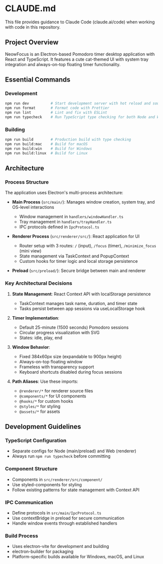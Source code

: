 # CLAUDE.md

This file provides guidance to Claude Code (claude.ai/code) when working with code in this repository.

## Project Overview
NeowFocus is an Electron-based Pomodoro timer desktop application with React and TypeScript. It features a cute cat-themed UI with system tray integration and always-on-top floating timer functionality.

## Essential Commands

### Development
```bash
npm run dev          # Start development server with hot reload and sourcemaps
npm run format       # Format code with Prettier
npm run lint         # Lint and fix with ESLint
npm run typecheck    # Run TypeScript type checking for both Node and Web
```

### Building
```bash
npm run build        # Production build with type checking
npm run build:mac    # Build for macOS
npm run build:win    # Build for Windows
npm run build:linux  # Build for Linux
```

## Architecture

### Process Structure
The application uses Electron's multi-process architecture:

- **Main Process** (`src/main/`): Manages window creation, system tray, and OS-level interactions
  - Window management in `handlers/windowHandler.ts`
  - Tray management in `handlers/trayHandler.ts`
  - IPC protocols defined in `IpcProtocol.ts`

- **Renderer Process** (`src/renderer/src/`): React application for UI
  - Router setup with 3 routes: `/` (input), `/focus` (timer), `/minimize_focus` (mini view)
  - State management via TaskContext and PopupContext
  - Custom hooks for timer logic and local storage persistence

- **Preload** (`src/preload/`): Secure bridge between main and renderer

### Key Architectural Decisions

1. **State Management**: React Context API with localStorage persistence
   - TaskContext manages task name, duration, and timer state
   - Tasks persist between app sessions via useLocalStorage hook

2. **Timer Implementation**: 
   - Default 25-minute (1500 seconds) Pomodoro sessions
   - Circular progress visualization with SVG
   - States: idle, play, end

3. **Window Behavior**:
   - Fixed 384x60px size (expandable to 900px height)
   - Always-on-top floating window
   - Frameless with transparency support
   - Keyboard shortcuts disabled during focus sessions

4. **Path Aliases**: Use these imports:
   - `@renderer/*` for renderer source files
   - `@components/*` for UI components
   - `@hooks/*` for custom hooks
   - `@styles/*` for styling
   - `@assets/*` for assets

## Development Guidelines

### TypeScript Configuration
- Separate configs for Node (main/preload) and Web (renderer)
- Always run `npm run typecheck` before committing

### Component Structure
- Components in `src/renderer/src/component/`
- Use styled-components for styling
- Follow existing patterns for state management with Context API

### IPC Communication
- Define protocols in `src/main/IpcProtocol.ts`
- Use contextBridge in preload for secure communication
- Handle window events through established handlers

### Build Process
- Uses electron-vite for development and building
- electron-builder for packaging
- Platform-specific builds available for Windows, macOS, and Linux